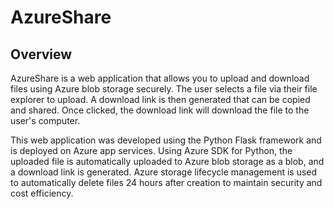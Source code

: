 # AzureShare

## Overview
AzureShare is a web application that allows you to upload and download files using Azure blob storage securely. The user selects a file via their file explorer to upload. A download link is then generated that can be copied and shared. Once clicked, the download link will download the file to the user's computer. 

This web application was developed using the Python Flask framework and is deployed on Azure app services. Using Azure SDK for Python, the uploaded file is automatically uploaded to Azure blob storage as a blob, and a download link is generated. Azure storage lifecycle management is used to automatically delete files 24 hours after creation to maintain security and cost efficiency.
